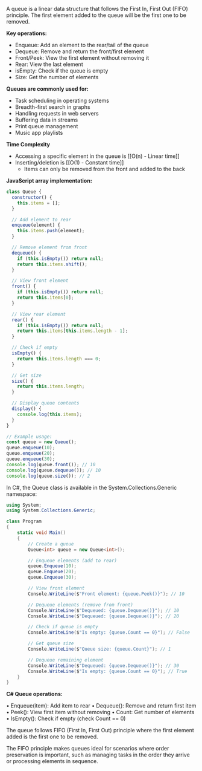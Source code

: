A queue is a linear data structure that follows the First In, First Out (FIFO) principle. The first element added to the queue will be the first one to be removed.

**Key operations:**

- Enqueue: Add an element to the rear/tail of the queue
- Dequeue: Remove and return the front/first element
- Front/Peek: View the first element without removing it
- Rear: View the last element
- isEmpty: Check if the queue is empty
- Size: Get the number of elements

**Queues are commonly used for:**

- Task scheduling in operating systems
- Breadth-first search in graphs
- Handling requests in web servers
- Buffering data in streams
- Print queue management
- Music app playlists

**Time Complexity**
- Accessing a specific element in the queue is [[O(n) - Linear time]]
- Inserting/deletion is [[O(1) - Constant time]] 
	- Items can only be removed from the front and added to the back

**JavaScript array implementation:**

```javascript
class Queue {
  constructor() {
    this.items = [];
  }

  // Add element to rear
  enqueue(element) {
    this.items.push(element);
  }

  // Remove element from front
  dequeue() {
    if (this.isEmpty()) return null;
    return this.items.shift();
  }

  // View front element
  front() {
    if (this.isEmpty()) return null;
    return this.items[0];
  }

  // View rear element
  rear() {
    if (this.isEmpty()) return null;
    return this.items[this.items.length - 1];
  }

  // Check if empty
  isEmpty() {
    return this.items.length === 0;
  }

  // Get size
  size() {
    return this.items.length;
  }

  // Display queue contents
  display() {
    console.log(this.items);
  }
}

// Example usage:
const queue = new Queue();
queue.enqueue(10);
queue.enqueue(20);
queue.enqueue(30);
console.log(queue.front()); // 10
console.log(queue.dequeue()); // 10
console.log(queue.size()); // 2
```

In C#, the Queue class is available in the System.Collections.Generic namespace:

```C#
using System;
using System.Collections.Generic;

class Program
{
    static void Main()
    {
        // Create a queue
        Queue<int> queue = new Queue<int>();

        // Enqueue elements (add to rear)
        queue.Enqueue(10);
        queue.Enqueue(20);
        queue.Enqueue(30);

        // View front element
        Console.WriteLine($"Front element: {queue.Peek()}"); // 10

        // Dequeue elements (remove from front)
        Console.WriteLine($"Dequeued: {queue.Dequeue()}"); // 10
        Console.WriteLine($"Dequeued: {queue.Dequeue()}"); // 20

        // Check if queue is empty
        Console.WriteLine($"Is empty: {queue.Count == 0}"); // False

        // Get queue size
        Console.WriteLine($"Queue size: {queue.Count}"); // 1

        // Dequeue remaining element
        Console.WriteLine($"Dequeued: {queue.Dequeue()}"); // 30
        Console.WriteLine($"Is empty: {queue.Count == 0}"); // True
    }
}
```

**C# Queue operations:**

• Enqueue(item): Add item to rear
• Dequeue(): Remove and return first item
• Peek(): View first item without removing
• Count: Get number of elements
• IsEmpty(): Check if empty (check Count == 0)

The queue follows FIFO (First In, First Out) principle where the first element added is the first one to be removed.

The FIFO principle makes queues ideal for scenarios where order preservation is important, such as managing tasks in the order they arrive or processing elements
in sequence.